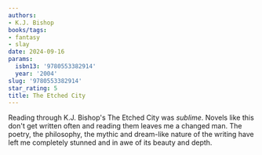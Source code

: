 ```yaml
---
authors:
- K.J. Bishop
books/tags:
- fantasy
- slay
date: 2024-09-16
params:
  isbn13: '9780553382914'
  year: '2004'
slug: '9780553382914'
star_rating: 5
title: The Etched City
---
```


Reading through K.J. Bishop's The Etched City was *sublime*. Novels like this don't get written often and reading them leaves me a changed man. The poetry, the philosophy, the mythic and dream-like nature of the writing have left me completely stunned and in awe of its beauty and depth. 

<!--more-->